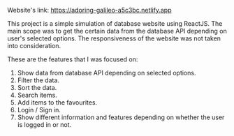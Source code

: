 Website's link: https://adoring-galileo-a5c3bc.netlify.app

This project is a simple simulation of database website using ReactJS. The main scope was to get the certain data from the database API depending on user's selected options. The responsiveness of the website was not taken into consideration.

These are the features that I was focused on:

1) Show data from database API depending on selected options.
2) Filter the data.
3) Sort the data.
4) Search items.
5) Add items to the favourites.
6) Login / Sign in.
7) Show different information and features depending on whether the user is logged in or not. 
